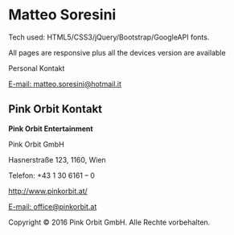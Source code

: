 <h1>Matteo Soresini</h1>

<p>Tech used: HTML5/CSS3/jQuery/Bootstrap/GoogleAPI fonts.</p>
<p>All pages are responsive plus all the devices version are available</p>

<p>Personal Kontakt</p>

<a href="mailto:matteo.soresini@hotmail.it">E-mail: matteo.soresini@hotmail.it</a>

<a href="https://it.linkedin.com/in/matteosoresini90"></a>







<h2>Pink Orbit Kontakt</h2>

<p><b>Pink Orbit Entertainment</b></p>

<p>Pink Orbit GmbH</p>

<p>Hasnerstraße 123, 1160, Wien</p>
            
<p>Telefon: +43 1 30 6161 – 0</p>

<a href="http://www.pinkorbit.at/">http://www.pinkorbit.at/</a>

<a href="mailto:office@pinkorbit.at">E-mail: office@pinkorbit.at</a>

<p id="copyright">Copyright © 2016 Pink Orbit GmbH. Alle Rechte vorbehalten.</p>